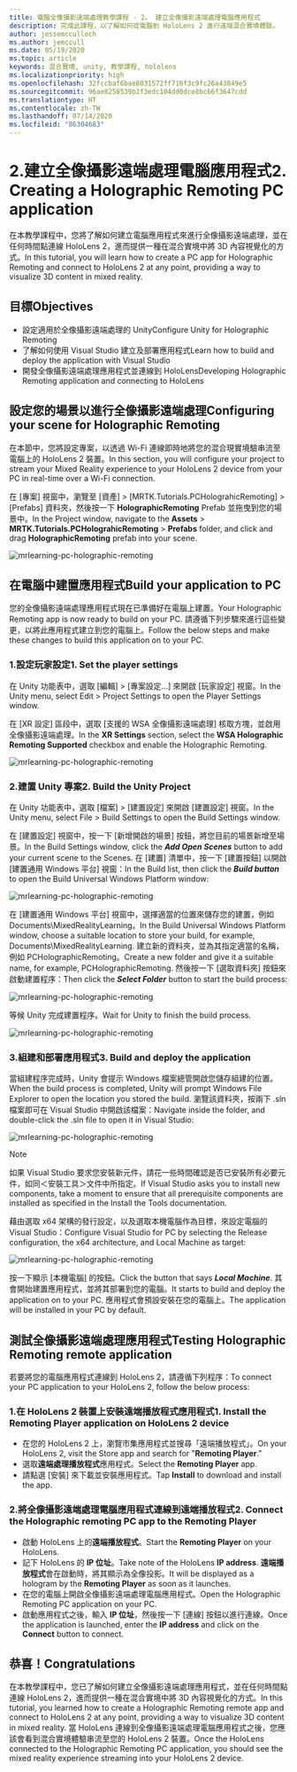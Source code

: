 ```yaml
---
title: 電腦全像攝影遠端處理教學課程 - 2。 建立全像攝影遠端處理電腦應用程式
description: 完成此課程，以了解如何從電腦到 HoloLens 2 進行遠端混合實境體驗。
author: jessemcculloch
ms.author: jemccull
ms.date: 05/19/2020
ms.topic: article
keywords: 混合實境, unity, 教學課程, hololens
ms.localizationpriority: high
ms.openlocfilehash: 32fccbaf6bae8031572ff716f3c9fc26a43849e5
ms.sourcegitcommit: 96ae8258539b2f3edc104dd0dce8bc66f3647cdd
ms.translationtype: HT
ms.contentlocale: zh-TW
ms.lasthandoff: 07/14/2020
ms.locfileid: "86304683"
---
```

# <a name="2-creating-a-holographic-remoting-pc-application"></a><span data-ttu-id="16a57-105">2.建立全像攝影遠端處理電腦應用程式</span><span class="sxs-lookup"><span data-stu-id="16a57-105">2. Creating a Holographic Remoting PC application</span></span>

<span data-ttu-id="16a57-106">在本教學課程中，您將了解如何建立電腦應用程式來進行全像攝影遠端處理，並在任何時間點連線 HoloLens 2，進而提供一種在混合實境中將 3D 內容視覺化的方式。</span><span class="sxs-lookup"><span data-stu-id="16a57-106">In this tutorial, you will learn how to create a PC app for Holographic Remoting and connect to HoloLens 2 at any point, providing a way to visualize 3D content in mixed reality.</span></span>

## <a name="objectives"></a><span data-ttu-id="16a57-107">目標</span><span class="sxs-lookup"><span data-stu-id="16a57-107">Objectives</span></span>

* <span data-ttu-id="16a57-108">設定適用於全像攝影遠端處理的 Unity</span><span class="sxs-lookup"><span data-stu-id="16a57-108">Configure Unity for Holographic Remoting</span></span>
* <span data-ttu-id="16a57-109">了解如何使用 Visual Studio 建立及部署應用程式</span><span class="sxs-lookup"><span data-stu-id="16a57-109">Learn how to build and deploy the application with Visual Studio</span></span>
* <span data-ttu-id="16a57-110">開發全像攝影遠端處理應用程式並連線到 HoloLens</span><span class="sxs-lookup"><span data-stu-id="16a57-110">Developing Holographic Remoting application and connecting to HoloLens</span></span>

## <a name="configuring-your-scene-for-holographic-remoting"></a><span data-ttu-id="16a57-111">設定您的場景以進行全像攝影遠端處理</span><span class="sxs-lookup"><span data-stu-id="16a57-111">Configuring your scene for Holographic Remoting</span></span>

<span data-ttu-id="16a57-112">在本節中，您將設定專案，以透過 Wi-Fi 連線即時地將您的混合現實境驗串流至電腦上的 HoloLens 2 裝置。</span><span class="sxs-lookup"><span data-stu-id="16a57-112">In this section, you will configure your project to stream your Mixed Reality experience to your HoloLens 2 device from your PC in real-time over a Wi-Fi connection.</span></span>

<span data-ttu-id="16a57-113">在 [專案] 視窗中，瀏覽至 [資產] > [MRTK.Tutorials.PCHolograhicRemoting] > [Prefabs] 資料夾，然後按一下 **HolographicRemoting** Prefab 並拖曳到您的場景中。</span><span class="sxs-lookup"><span data-stu-id="16a57-113">In the Project window, navigate to the **Assets** > **MRTK.Tutorials.PCHolograhicRemoting** > **Prefabs** folder, and click and drag **HolographicRemoting** prefab into your scene.</span></span>

![mrlearning-pc-holographic-remoting](images/mrlearning-pc-holographic-remoting/Tutorial2-Section1-Step1-1.png)

## <a name="build-your-application-to-pc"></a><span data-ttu-id="16a57-115">在電腦中建置應用程式</span><span class="sxs-lookup"><span data-stu-id="16a57-115">Build your application to PC</span></span>

<span data-ttu-id="16a57-116">您的全像攝影遠端處理應用程式現在已準備好在電腦上建置。</span><span class="sxs-lookup"><span data-stu-id="16a57-116">Your Holographic Remoting app is now ready to build on your PC.</span></span> <span data-ttu-id="16a57-117">請遵循下列步驟來進行這些變更，以將此應用程式建立到您的電腦上。</span><span class="sxs-lookup"><span data-stu-id="16a57-117">Follow the below steps and make these changes to build this application on to your PC.</span></span>

### <a name="1-set-the-player-settings"></a><span data-ttu-id="16a57-118">1.設定玩家設定</span><span class="sxs-lookup"><span data-stu-id="16a57-118">1. Set the player settings</span></span>

<span data-ttu-id="16a57-119">在 Unity 功能表中，選取 [編輯] > [專案設定...] 來開啟 [玩家設定] 視窗。</span><span class="sxs-lookup"><span data-stu-id="16a57-119">In the Unity menu, select Edit > Project Settings to open the Player Settings window.</span></span>

<span data-ttu-id="16a57-120">在 [XR 設定] 區段中，選取 [支援的 WSA 全像攝影遠端處理] 核取方塊，並啟用全像攝影遠端處理。</span><span class="sxs-lookup"><span data-stu-id="16a57-120">In the **XR Settings** section, select the **WSA Holographic Remoting Supported** checkbox and enable the Holographic Remoting.</span></span>

![mrlearning-pc-holographic-remoting](images/mrlearning-pc-holographic-remoting/Tutorial2-Section2-Step1-1.png)

### <a name="2-build-the-unity-project"></a><span data-ttu-id="16a57-122">2.建置 Unity 專案</span><span class="sxs-lookup"><span data-stu-id="16a57-122">2. Build the Unity Project</span></span>

<span data-ttu-id="16a57-123">在 Unity 功能表中，選取 [檔案] > [建置設定] 來開啟 [建置設定] 視窗。</span><span class="sxs-lookup"><span data-stu-id="16a57-123">In the Unity menu, select File > Build Settings to open the Build Settings window.</span></span>

<span data-ttu-id="16a57-124">在 [建置設定] 視窗中，按一下 [新增開啟的場景] 按鈕，將您目前的場景新增至場景。</span><span class="sxs-lookup"><span data-stu-id="16a57-124">In the Build Settings window, click the ***Add Open Scenes*** button to add your current scene to the Scenes.</span></span> <span data-ttu-id="16a57-125">在 [建置] 清單中，按一下 [建置按鈕] 以開啟 [建置通用 Windows 平台] 視窗：</span><span class="sxs-lookup"><span data-stu-id="16a57-125">In the Build list, then click the ***Build button*** to open the Build Universal Windows Platform window:</span></span>

![mrlearning-pc-holographic-remoting](images/mrlearning-pc-holographic-remoting/Tutorial2-Section2-Step2-1.png)

<span data-ttu-id="16a57-127">在 [建置通用 Windows 平台] 視窗中，選擇適當的位置來儲存您的建置，例如 Documents\MixedRealityLearning。</span><span class="sxs-lookup"><span data-stu-id="16a57-127">In the Build Universal Windows Platform window, choose a suitable location to store your build, for example, Documents\MixedRealityLearning.</span></span> <span data-ttu-id="16a57-128">建立新的資料夾，並為其指定適當的名稱，例如 PCHolographicRemoting。</span><span class="sxs-lookup"><span data-stu-id="16a57-128">Create a new folder and give it a suitable name, for example, PCHolographicRemoting.</span></span> <span data-ttu-id="16a57-129">然後按一下 [選取資料夾] 按鈕來啟動建置程序：</span><span class="sxs-lookup"><span data-stu-id="16a57-129">Then click the ***Select Folder*** button to start the build process:</span></span>

![mrlearning-pc-holographic-remoting](images/mrlearning-pc-holographic-remoting/Tutorial2-Section2-Step2-2.png)

<span data-ttu-id="16a57-131">等候 Unity 完成建置程序。</span><span class="sxs-lookup"><span data-stu-id="16a57-131">Wait for Unity to finish the build process.</span></span>

![mrlearning-pc-holographic-remoting](images/mrlearning-pc-holographic-remoting/Tutorial2-Section2-Step2-3.png)

### <a name="3-build-and-deploy-the-application"></a><span data-ttu-id="16a57-133">3.組建和部署應用程式</span><span class="sxs-lookup"><span data-stu-id="16a57-133">3. Build and deploy the application</span></span>

<span data-ttu-id="16a57-134">當組建程序完成時，Unity 會提示 Windows 檔案總管開啟您儲存組建的位置。</span><span class="sxs-lookup"><span data-stu-id="16a57-134">When the build process is completed, Unity will prompt Windows File Explorer to open the location you stored the build.</span></span> <span data-ttu-id="16a57-135">瀏覽該資料夾，按兩下 .sln 檔案即可在 Visual Studio 中開啟該檔案：</span><span class="sxs-lookup"><span data-stu-id="16a57-135">Navigate inside the folder, and double-click the .sln file to open it in Visual Studio:</span></span>

![mrlearning-pc-holographic-remoting](images/mrlearning-pc-holographic-remoting/Tutorial2-Section2-Step3-1.png)

> [!NOTE]
> <span data-ttu-id="16a57-137">如果 Visual Studio 要求您安裝新元件，請花一些時間確認是否已安裝所有必要元件，如同＜安裝工具＞文件中所指定。</span><span class="sxs-lookup"><span data-stu-id="16a57-137">If Visual Studio asks you to install new components, take a moment to ensure that all prerequisite components are installed as specified in the Install the Tools documentation.</span></span>

<span data-ttu-id="16a57-138">藉由選取 x64 架構的發行設定，以及選取本機電腦作為目標，來設定電腦的 Visual Studio：</span><span class="sxs-lookup"><span data-stu-id="16a57-138">Configure Visual Studio for PC by selecting the Release configuration, the x64 architecture, and Local Machine as target:</span></span>

![mrlearning-pc-holographic-remoting](images/mrlearning-pc-holographic-remoting/Tutorial2-Section2-Step3-2.png)

<span data-ttu-id="16a57-140">按一下顯示 [本機電腦] 的按鈕。</span><span class="sxs-lookup"><span data-stu-id="16a57-140">Click the button that says ***Local Machine***.</span></span> <span data-ttu-id="16a57-141">其會開始建置應用程式，並將其部署到您的電腦。</span><span class="sxs-lookup"><span data-stu-id="16a57-141">It starts to build and deploy the application on to your PC.</span></span> <span data-ttu-id="16a57-142">應用程式會預設安裝在您的電腦上。</span><span class="sxs-lookup"><span data-stu-id="16a57-142">The application will be installed in your PC by default.</span></span>

## <a name="testing-holographic-remoting-remote-application"></a><span data-ttu-id="16a57-143">測試全像攝影遠端處理應用程式</span><span class="sxs-lookup"><span data-stu-id="16a57-143">Testing Holographic Remoting remote application</span></span>

<span data-ttu-id="16a57-144">若要將您的電腦應用程式連線到 HoloLens 2，請遵循下列程序：</span><span class="sxs-lookup"><span data-stu-id="16a57-144">To connect your PC application to your HoloLens 2, follow the below process:</span></span>

### <a name="1-install-the-remoting-player-application-on-hololens-2-device"></a><span data-ttu-id="16a57-145">1.在 HoloLens 2 裝置上安裝遠端播放程式應用程式</span><span class="sxs-lookup"><span data-stu-id="16a57-145">1. Install the Remoting Player application on HoloLens 2 device</span></span>

* <span data-ttu-id="16a57-146">在您的 HoloLens 2 上，瀏覽市集應用程式並搜尋「遠端播放程式」。</span><span class="sxs-lookup"><span data-stu-id="16a57-146">On your HoloLens 2, visit the Store app and search for "**Remoting Player**."</span></span>
* <span data-ttu-id="16a57-147">選取**遠端處理播放程式**應用程式。</span><span class="sxs-lookup"><span data-stu-id="16a57-147">Select the **Remoting Player** app.</span></span>
* <span data-ttu-id="16a57-148">請點選 [安裝] 來下載並安裝應用程式。</span><span class="sxs-lookup"><span data-stu-id="16a57-148">Tap **Install** to download and install the app.</span></span>

### <a name="2-connect-the-holographic-remoting-pc-app-to-the-remoting-player"></a><span data-ttu-id="16a57-149">2.將全像攝影遠端處理電腦應用程式連線到遠端播放程式</span><span class="sxs-lookup"><span data-stu-id="16a57-149">2. Connect the Holographic remoting PC app to the Remoting Player</span></span>

* <span data-ttu-id="16a57-150">啟動 HoloLens 上的**遠端播放程式**。</span><span class="sxs-lookup"><span data-stu-id="16a57-150">Start the **Remoting Player** on your HoloLens.</span></span>
* <span data-ttu-id="16a57-151">記下 HoloLens 的 **IP 位址**。</span><span class="sxs-lookup"><span data-stu-id="16a57-151">Take note of the HoloLens **IP address**.</span></span> <span data-ttu-id="16a57-152">**遠端播放程式**會在啟動時，將其顯示為全像投影。</span><span class="sxs-lookup"><span data-stu-id="16a57-152">It will be displayed as a hologram by the **Remoting Player** as soon as it launches.</span></span>
* <span data-ttu-id="16a57-153">在您的電腦上開啟全像攝影遠端處理電腦應用程式。</span><span class="sxs-lookup"><span data-stu-id="16a57-153">Open the Holographic Remoting PC application on your PC.</span></span>
* <span data-ttu-id="16a57-154">啟動應用程式之後，輸入 **IP 位址**，然後按一下 [連線] 按鈕以進行連線。</span><span class="sxs-lookup"><span data-stu-id="16a57-154">Once the application is launched, enter the **IP address** and click on the **Connect**  button to connect.</span></span>

## <a name="congratulations"></a><span data-ttu-id="16a57-155">恭喜！</span><span class="sxs-lookup"><span data-stu-id="16a57-155">Congratulations</span></span>

<span data-ttu-id="16a57-156">在本教學課程中，您已了解如何建立全像攝影遠端處理應用程式，並在任何時間點連線 HoloLens 2，進而提供一種在混合實境中將 3D 內容視覺化的方式。</span><span class="sxs-lookup"><span data-stu-id="16a57-156">In this tutorial, you learned how to create a Holographic Remoting remote app and connect to HoloLens 2 at any point, providing a way to visualize 3D content in mixed reality.</span></span> <span data-ttu-id="16a57-157">當 HoloLens 連線到全像攝影遠端處理電腦應用程式之後，您應該會看到混合實境體驗串流至您的 HoloLens 2 裝置。</span><span class="sxs-lookup"><span data-stu-id="16a57-157">Once the HoloLens connected to the Holographic Remoting PC application, you should see the mixed reality experience streaming into your HoloLens 2 device.</span></span>
